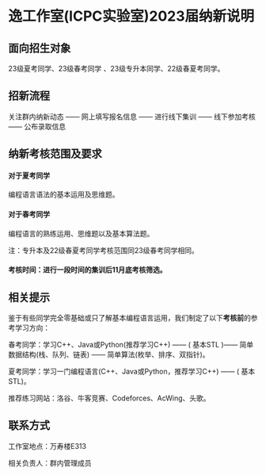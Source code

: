 # 逸工作室(ICPC实验室)2023届纳新说明


## 面向招生对象

23级夏考同学、23级春考同学 、23级专升本同学、22级春夏考同学。

## 招新流程

关注群内纳新动态 —— 网上填写报名信息  ——  进行线下集训 —— 线下参加考核  ——  公布录取信息

## 纳新考核范围及要求

#### 对于夏考同学 

编程语言语法的基本运用及思维题。

#### 对于春考同学

编程语言的熟练运用、思维题以及基本算法题。

注：专升本及22级春夏考同学考核范围同23级春考同学相同。

#### 考核时间：进行一段时间的集训后11月底考核筛选。

## 相关提示

鉴于有些同学完全零基础或只了解基本编程语言运用，我们制定了以下**考核前**的参考学习方向：

春考同学：学习C++、Java或Python(推荐学习C++)   —— ( 基本STL )——  简单数据结构(栈、队列、链表) —— 简单算法(枚举、排序、双指针)。

夏考同学：学习一门编程语言(C++、Java或Python，推荐学习C++)  —— ( 基本STL)。

推荐练习网站：洛谷、牛客竞赛、Codeforces、AcWing、头歌。

## 联系方式

工作室地点：万寿楼E313

相关负责人：群内管理成员
